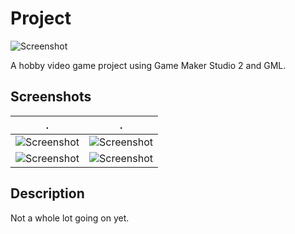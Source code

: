 # Project
![Screenshot](logo.png)

A hobby video game project using Game Maker Studio 2 and GML.

## Screenshots
. | .
:-------------------------:|:-------------------------:
![Screenshot](recall.png)  |  ![Screenshot](recall_1.png)
![Screenshot](recall_2.png) | ![Screenshot](recall_3.png)

## Description
Not a whole lot going on yet.

